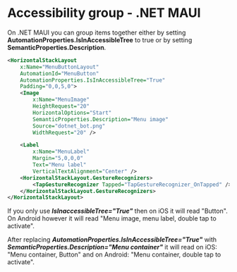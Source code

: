 # Accessibility group - .NET MAUI

On .NET MAUI you can group items together either by setting **AutomationProperties.IsInAccessibleTree** to true or by setting **SemanticProperties.Description**.

```xml
<HorizontalStackLayout
    x:Name="MenuButtonLayout"
    AutomationId="MenuButton"
    AutomationProperties.IsInAccessibleTree="True"
    Padding="0,0,5,0">
    <Image
        x:Name="MenuImage"
        HeightRequest="20"
        HorizontalOptions="Start"
        SemanticProperties.Description="Menu image"
        Source="dotnet_bot.png"
        WidthRequest="20" />

    <Label
        x:Name="MenuLabel"
        Margin="5,0,0,0"
        Text="Menu label"
        VerticalTextAlignment="Center" />
    <HorizontalStackLayout.GestureRecognizers>
        <TapGestureRecognizer Tapped="TapGestureRecognizer_OnTapped" />
    </HorizontalStackLayout.GestureRecognizers>
</HorizontalStackLayout>
```
If you only use ***IsInaccessibleTree="True"*** then on iOS it will read "Button". On Android however it will read "Menu image, menu label, double tap to activate".

After replacing ***AutomationProperties.IsInAccessibleTree="True"*** with ***SemanticProperties.Description="Menu container"*** it will read on iOS: "Menu container, Button" and on Android: "Menu container, double tap to activate".
